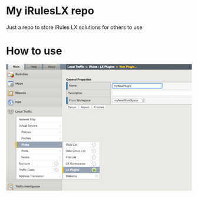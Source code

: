 # My iRulesLX repo
Just a repo to store iRules LX solutions for others to use

# How to use
![](images/newplugin.png)